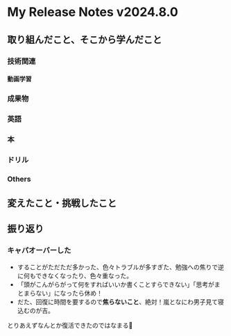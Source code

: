 # My Release Notes v2024.8.0

## 取り組んだこと、そこから学んだこと

### 技術関連

#### 動画学習

### 成果物

### 英語

### 本

### ドリル

### Others

## 変えたこと・挑戦したこと

## 振り返り

### キャパオーバーした

- することがただただ多かった、色々トラブルが多すぎた、勉強への焦りで逆に何もできなくなったり、色々重なった。
- 「頭がこんがらがって何をすればいいか書くことすらできない」「思考がまとまらない」になったら休め！
- だた、回復に時間を要するので**焦らないこと**、絶対！嵐となにわ男子見て寝込むのが吉。

とりあえずなんとか復活できたのではなまる💮